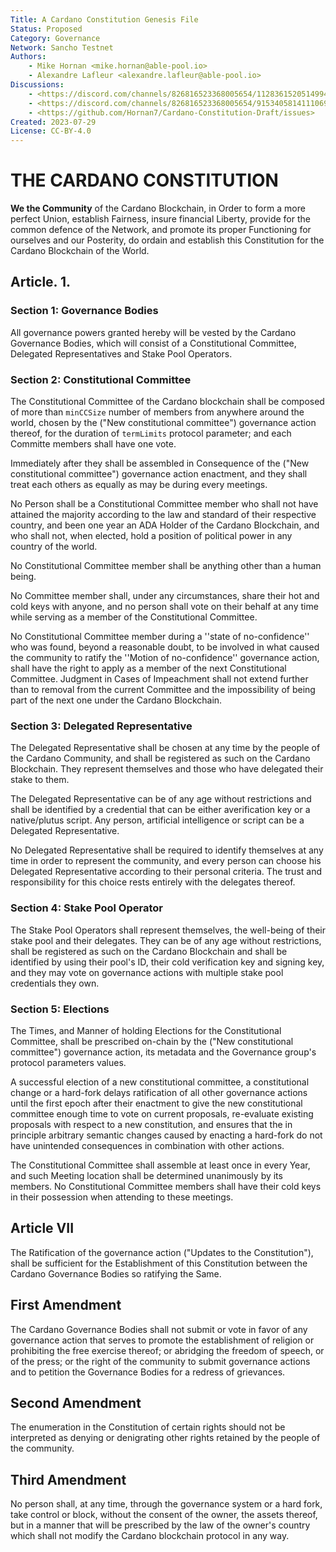 ```yaml
---
Title: A Cardano Constitution Genesis File
Status: Proposed
Category: Governance
Network: Sancho Testnet
Authors:
    - Mike Hornan <mike.hornan@able-pool.io>
    - Alexandre Lafleur <alexandre.lafleur@able-pool.io>
Discussions:
    - <https://discord.com/channels/826816523368005654/1128361520514994178>
    - <https://discord.com/channels/826816523368005654/915340581411106916>
    - <https://github.com/Hornan7/Cardano-Constitution-Draft/issues>
Created: 2023-07-29
License: CC-BY-4.0
---
```


# THE CARDANO CONSTITUTION

**We the Community** of the Cardano Blockchain, in Order to form a more perfect Union, establish Fairness, insure financial Liberty,
provide for the common defence of the Network, and promote its proper Functioning for ourselves and our Posterity, do ordain and establish
this Constitution for the Cardano Blockchain of the World.

## Article. 1.

### Section 1: Governance Bodies

All governance powers granted hereby will be vested by the Cardano Governance Bodies, which will consist of a Constitutional Committee,
Delegated Representatives and Stake Pool Operators.

### Section 2: Constitutional Committee

The Constitutional Committee of the Cardano blockchain shall be composed of more than `minCCSize` number of members from anywhere around the
world, chosen by the  ("New constitutional committee") governance action thereof, for the duration of `termLimits` protocol parameter;
and each Committe members shall have one vote.

Immediately after they shall be assembled in Consequence of the ("New constitutional committee") governance action enactment, and they shall
treat each others as equally as may be during every meetings.

No Person shall be a Constitutional Committee member who shall not have attained the majority according to the law and standard of their
respective country, and been one year an ADA Holder of the Cardano Blockchain, and who shall not, when elected, hold a position of political
power in any country of the world.

No Constitutional Committee member shall be anything other than a human being.

No Committee member shall, under any circumstances, share their hot and cold keys with anyone, and no person shall vote on their behalf
at any time while serving as a member of the Constitutional Committee.

No Constitutional Committee member during a ''state of no-confidence'' who was found, beyond a reasonable doubt, to be involved in what
caused the community to ratify the ''Motion of no-confidence'' governance action, shall have the right to apply as a member of the next
Constitutional Committee. Judgment in Cases of Impeachment shall not extend further than to removal from the current Committee and the 
impossibility of being part of the next one under the Cardano Blockchain. 

### Section 3: Delegated Representative

The Delegated Representative shall be chosen at any time by the people of the Cardano Community, and shall be registered as such on the
Cardano Blockchain. They represent themselves and those who have delegated their stake to them.

The Delegated Representative can be of any age without restrictions and shall be identified by a credential that can be either averification key or a native/plutus script. 
Any person, artificial intelligence or script can be a Delegated Representative. 

No Delegated Representative shall be required to identify themselves at any time in order to represent the community, and every person can
choose his Delegated Representative according to their personal criteria. The trust and responsibility for this choice rests entirely with the delegates thereof.

### Section 4: Stake Pool Operator

The Stake Pool Operators shall represent themselves, the well-being of their stake pool and their delegates. They can be of any age without restrictions,
shall be registered as such on the Cardano Blockchain and shall be identified by using their pool's ID, their cold verification key and signing key, and 
they may vote on governance actions with multiple stake pool credentials they own.

### Section 5: Elections

The Times, and Manner of holding Elections for the Constitutional Committee, shall be prescribed on-chain by the ("New constitutional committee") governance action,
its metadata and the Governance group's protocol parameters values. 

A successful election of a new constitutional committee, a constitutional change or a hard-fork delays ratification of all other governance actions
until the first epoch after their enactment to give the new constitutional committee enough time to vote on current proposals, re-evaluate existing
proposals with respect to a new constitution, and ensures that the in principle arbitrary semantic changes caused by enacting a hard-fork do not have
unintended consequences in combination with other actions.

The Constitutional Committee shall assemble at least once in every Year, and such Meeting location shall be determined unanimously by its members.
No Constitutional Committee members shall have their cold keys in their possession when attending to these meetings.

## Article VII

The Ratification of the governance action ("Updates to the Constitution"), shall be sufficient for the Establishment of this Constitution between
the Cardano Governance Bodies so ratifying the Same.

## First Amendment

The Cardano Governance Bodies shall not submit or vote in favor of any governance action that serves to promote the establishment of religion or
prohibiting the free exercise thereof;  or abridging the freedom of speech, or of the press; or the right of the community to submit governance
actions and to petition the Governance Bodies for a redress of grievances.

## Second Amendment

The enumeration in the Constitution of certain rights should not be interpreted as denying or denigrating other rights retained by the people of the community.

## Third Amendment

No person shall, at any time, through the governance system or a hard fork, take control or block, without the consent of the owner, the assets thereof,
but in a manner that will be prescribed by the law of the owner's country which shall not modify the Cardano blockchain protocol in any way.
